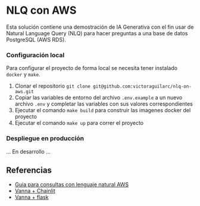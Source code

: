 

# NLQ con AWS

Esta solución contiene una demostración de IA Generativa con el fin usar de Natural Language Query (NLQ) para
hacer preguntas a una base de datos PostgreSQL (AWS RDS).


### Configuración local
Para configurar el proyecto de forma local se necesita tener instalado `docker` y `make`.

1. Clonar el repositorio `git clone git@github.com:victoraguilarc/nlq-on-aws.git`
2. Copiar las variables de entorno del archivo `.env.example` a un nuevo archivo `.env` y completar las variables con sus valores correspondientes
3. Ejecutar el comando `make build` para construir las imagenes docker del proyecto
4. Ejecutar el comando `make up` para correr el proyecto

 

### Despliegue en producción
... En desarrollo ...


## Referencias

- [Guia para consultas con lenguaje natural AWS](https://github.com/aws-solutions-library-samples/guidance-for-natural-language-queries-of-relational-databases-on-aws)
- [Vanna + Chainlit](https://github.com/vanna-ai/vanna-chainlit)
- [Vanna + flask](https://github.com/vanna-ai/vanna-flask)